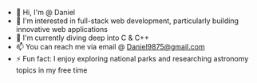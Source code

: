 - 👋 Hi, I'm @ Daniel
- 👀 I'm interested in full-stack web development, particularly building innovative web applications
- 🌱  I'm currently diving deep into C & C++
- 📫 You can reach me via email @ Daniel9875@gmail.com
- ⚡ Fun fact: I enjoy exploring national parks and researching astronomy topics in my free time

<!---
Dan8a5/Dan8a5 is a ✨ special ✨ repository because its `README.md` (this file) appears on your GitHub profile.
You can click the Preview link to take a look at your changes.
--->
